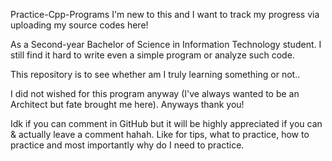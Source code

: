 Practice-Cpp-Programs
I'm new to this and I want to track my progress via uploading my source codes here!

As a Second-year Bachelor of Science in Information Technology student. 
I still find it hard to write even a simple program or analyze such code.

This repository is to see whether am I truly learning something or not..

I did not wished for this program anyway (I've always wanted to be an Architect but fate brought me here).
Anyways thank you!

Idk if you can comment in GitHub but it will be highly appreciated if you can & actually leave a comment hahah.
Like for tips, what to practice, how to practice and most importantly why do I need to practice.
